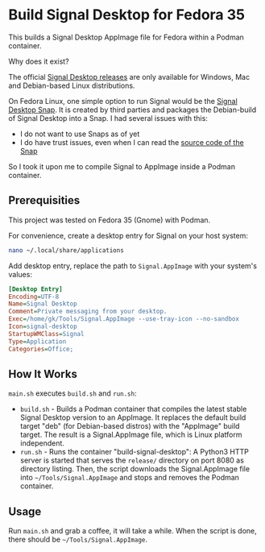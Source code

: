Build Signal Desktop for Fedora 35
==================================

This builds a Signal Desktop AppImage file for Fedora within a Podman container.

Why does it exist?

The official [Signal Desktop releases](https://signal.org/download/) are only available for Windows, Mac and Debian-based Linux distributions. 

On Fedora Linux, one simple option to run Signal would be the [Signal Desktop Snap](https://snapcraft.io/signal-desktop). It is created by third parties and packages the Debian-build of Signal Desktop into a Snap. I had several issues with this: 

- I do not want to use Snaps as of yet
- I do have trust issues, even when I can read the [source code of the Snap](https://github.com/snapcrafters/signal-desktop)

So I took it upon me to compile Signal to AppImage inside a Podman container.

Prerequisities
--------------

This project was tested on Fedora 35 (Gnome) with Podman.

For convenience, create a desktop entry for Signal on your host system:

```bash
nano ~/.local/share/applications
```

Add desktop entry, replace the path to `Signal.AppImage` with your system's values:

```ini
[Desktop Entry]
Encoding=UTF-8
Name=Signal Desktop
Comment=Private messaging from your desktop.
Exec=/home/gk/Tools/Signal.AppImage --use-tray-icon --no-sandbox
Icon=signal-desktop
StartupWMClass=Signal
Type=Application
Categories=Office;
```

How It Works
------------

`main.sh` executes `build.sh` and `run.sh`:

- `build.sh` - Builds a Podman container that compiles the latest stable Signal Desktop version to an AppImage. It replaces the default build target "deb" (for Debian-based distros) with the "AppImage" build target. The result is a Signal.AppImage file, which is Linux platform independent.
- `run.sh` - Runs the container "build-signal-desktop": A Python3 HTTP server is started that serves the `release/` directory on port 8080 as directory listing. Then, the script downloads the Signal.AppImage file into `~/Tools/Signal.AppImage` and stops and removes the Podman container.

Usage
-----

Run `main.sh` and grab a coffee, it will take a while. When the script is done, there should be `~/Tools/Signal.AppImage`.